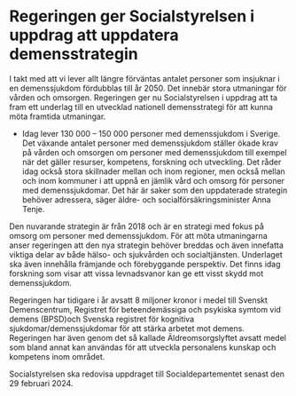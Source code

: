 # Regeringen ger Socialstyrelsen i uppdrag att uppdatera demensstrategin

I takt med att vi lever allt längre förväntas antalet personer som insjuknar i en demenssjukdom fördubblas till år 2050. Det innebär stora utmaningar för vården och omsorgen. Regeringen ger nu Socialstyrelsen i uppdrag att ta fram ett underlag till en utvecklad nationell demensstrategi för att kunna möta framtida utmaningar.

- Idag lever 130 000 – 150 000 personer med demenssjukdom i Sverige. Det växande antalet personer med demenssjukdom ställer ökade krav på vården och omsorgen om personer med demenssjukdom till exempel när det gäller resurser, kompetens, forskning och utveckling. Det råder idag också stora skillnader mellan och inom regioner, men också mellan och inom kommuner i att uppnå en jämlik vård och omsorg för personer med demenssjukdomar. Det här är saker som den uppdaterade strategin behöver adressera, säger äldre- och socialförsäkringsminister Anna Tenje.

Den nuvarande strategin är från 2018 och är en strategi med fokus på omsorg om personer med demenssjukdom. För att möta utmaningarna anser regeringen att den nya strategin behöver breddas och även innefatta viktiga delar av både hälso- och sjukvården och socialtjänsten. Underlaget ska även innehålla främjande och förebyggande perspektiv. Det finns idag forskning som visar att vissa levnadsvanor kan ge ett visst skydd mot demenssjukdom.

Regeringen har tidigare i år avsatt 8 miljoner kronor i medel till Svenskt Demenscentrum, Registret för beteendemässiga och psykiska symtom vid demens (BPSD)och Svenska registret för kognitiva sjukdomar/demenssjukdomar för att stärka arbetet mot demens. Regeringen har även genom det så kallade Äldreomsorgslyftet avsatt medel som bland annat kan användas för att utveckla personalens kunskap och kompetens inom området.

Socialstyrelsen ska redovisa uppdraget till Socialdepartementet senast den 29 februari 2024.
